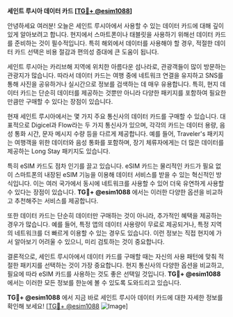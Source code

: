 **세인트 루시아 데이터 카드 [[TG💪+ @esim1088](https://t.me/s/esim1088)]**

안녕하세요 여러분! 오늘은 세인트 루시아에서 사용할 수 있는 데이터 카드에 대해 깊이 있게 알아보려고 합니다. 현지에서 스마트폰이나 태블릿을 사용하기 위해선 데이터 카드를 준비하는 것이 필수적입니다. 특히 해외에서 데이터를 사용해야 할 경우, 적절한 데이터 카드 선택은 비용 절감과 편의성 증대에 큰 도움이 됩니다.

세인트 루시아는 카리브해 지역에 위치한 아름다운 섬나라로, 관광객들이 많이 방문하는 관광지가 많습니다. 따라서 데이터 카드는 여행 중에 네트워크 연결을 유지하고 SNS를 통해 사진을 공유하거나 실시간으로 정보를 검색하는 데 매우 유용합니다. 특히, 현지 데이터 카드는 단순히 데이터를 제공하는 것뿐만 아니라 다양한 패키지를 포함하여 필요한 만큼만 구매할 수 있다는 장점이 있습니다.

현재 세인트 루시아에서는 몇 가지 주요 통신사의 데이터 카드를 구매할 수 있습니다. 대표적으로 Digicel과 Flow라는 두 가지 통신사가 있으며, 각각의 카드는 데이터 용량, 음성 통화 시간, 문자 메시지 수량 등을 다르게 제공합니다. 예를 들어, Traveler's 패키지는 여행객을 위한 데이터와 음성 통화를 포함하며, 장기 체류자에게는 더 많은 데이터를 제공하는 Long Stay 패키지도 있습니다.

특히 eSIM 카드도 점차 인기를 끌고 있습니다. eSIM 카드는 물리적인 카드가 필요 없이 스마트폰의 내장된 eSIM 기능을 이용해 데이터 서비스를 받을 수 있는 혁신적인 방식입니다. 이는 여러 국가에서 동시에 네트워크를 사용할 수 있어 더욱 유연하게 사용할 수 있다는 장점이 있습니다. **TG💪+ @esim1088** 에서는 이러한 다양한 옵션을 비교하고 추천해주는 서비스를 제공합니다.

또한 데이터 카드는 단순히 데이터만 구매하는 것이 아니라, 추가적인 혜택을 제공하는 경우가 많습니다. 예를 들어, 특정 앱의 데이터 사용량이 무료로 제공되거나, 특정 지역의 네트워크를 더 빠르게 이용할 수 있는 경우도 있습니다. 이런 정보는 직접 현지에 가서 알아보기 어려울 수 있으니, 미리 검토하는 것이 중요합니다.

결론적으로, 세인트 루시아에서 데이터 카드를 구매할 때는 자신의 사용 패턴에 맞춰 적절한 패키지를 선택하는 것이 가장 중요합니다. 현지 통신사의 다양한 옵션을 비교하고, 필요에 따라 eSIM 카드를 사용하는 것도 좋은 선택일 것입니다. **TG💪+ @esim1088** 에서는 이러한 모든 정보를 한눈에 볼 수 있도록 도와드리고 있습니다.

**TG💪+ @esim1088** 에서 지금 바로 세인트 루시아 데이터 카드에 대한 자세한 정보를 확인해 보세요! [[TG💪+ @esim1088](https://t.me/s/esim1088) ![Image](https://i.postimg.cc/Y0z9fWf4/image.png)]